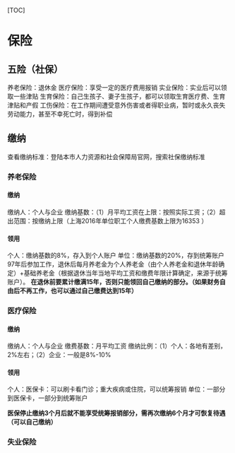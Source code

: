 [TOC]

# 保险
## 五险（社保）
养老保险：退休金
医疗保险：享受一定的医疗费用报销
实业保险：实业后可以领取一些津贴
生育保险：自己生孩子、妻子生孩子，都可以领取生育医疗费、生育津贴和产假
工伤保险：在工作期间遭受意外伤害或者得职业病，暂时或永久丧失劳动能力，甚至不幸死亡时，得到补偿

## 缴纳
查看缴纳标准：登陆本市人力资源和社会保障局官网，搜索社保缴纳标准

### 养老保险
#### 缴纳
缴纳人：个人与企业
缴纳基数：（1）月平均工资在上限：按照实际工资；（2）超出范围：按缴纳上限（上海2016年单位职工个人缴费基数上限为16353 ）

#### 领用
个人：缴纳基数的8%，存入到个人账户
单位：缴纳基数的20%，存到统筹账户
97年后参加工作，退休后每月养老金为个人养老金（由个人养老金和退休年龄确定）+基础养老金（根据退休当年当地平均工资和缴费年限计算确定，来源于统筹账户）。
**在退休前要累计缴满15年，否则只能领回自己缴纳的部分。（如果财务自由后不再工作，也可以通过自己缴费达到15年）**

### 医疗保险
#### 缴纳
缴纳人：个人与企业
缴费基数：月平均工资
缴纳比例：（1）个人：各地有差别，2%左右；（2）企业：一般是8%-10%

#### 领用
个人：医保卡：可以刷卡看门诊；重大疾病或住院，可以统筹报销
单位：一部分到医保卡，一部分到统筹账户

**医保停止缴纳3个月后就不能享受统筹报销部分，需再次缴纳6个月才可恢复待遇（可以自己缴纳）**

### 失业保险
